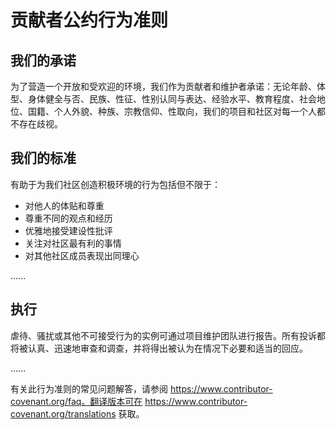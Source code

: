 # 贡献者公约行为准则

## 我们的承诺

为了营造一个开放和受欢迎的环境，我们作为贡献者和维护者承诺：无论年龄、体型、身体健全与否、民族、性征、性别认同与表达、经验水平、教育程度、社会地位、国籍、个人外貌、种族、宗教信仰、性取向，我们的项目和社区对每一个人都不存在歧视。

## 我们的标准

有助于为我们社区创造积极环境的行为包括但不限于：

*   对他人的体贴和尊重
*   尊重不同的观点和经历
*   优雅地接受建设性批评
*   关注对社区最有利的事情
*   对其他社区成员表现出同理心

......

## 执行

虐待、骚扰或其他不可接受行为的实例可通过项目维护团队进行报告。所有投诉都将被认真、迅速地审查和调查，并将得出被认为在情况下必要和适当的回应。

......

有关此行为准则的常见问题解答，请参阅 https://www.contributor-covenant.org/faq。翻译版本可在 https://www.contributor-covenant.org/translations 获取。